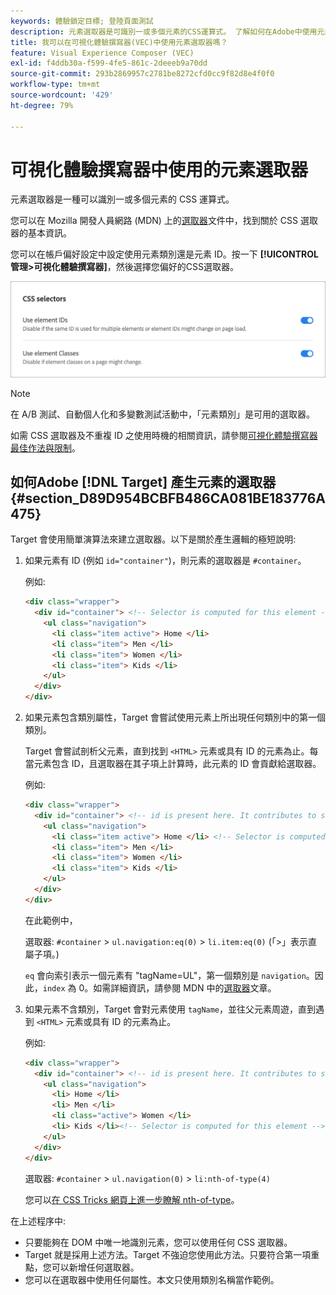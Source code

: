 ```yaml
---
keywords: 體驗鎖定目標; 登陸頁面測試
description: 元素選取器是可識別一或多個元素的CSS運算式。 了解如何在Adobe中使用元素選取器 [!DNL Target] 可視化體驗撰寫器(VEC)。
title: 我可以在可視化體驗撰寫器(VEC)中使用元素選取器嗎？
feature: Visual Experience Composer (VEC)
exl-id: f4ddb30a-f599-4fe5-861c-2deeeb9a70dd
source-git-commit: 293b2869957c2781be8272cfd0cc9f82d8e4f0f0
workflow-type: tm+mt
source-wordcount: '429'
ht-degree: 79%

---
```


# 可視化體驗撰寫器中使用的元素選取器

元素選取器是一種可以識別一或多個元素的 CSS 運算式。

您可以在 Mozilla 開發人員網路 (MDN) 上的[選取器](https://developer.mozilla.org/en-US/docs/Web/Guide/CSS/Getting_started/Selectors)文件中，找到關於 CSS 選取器的基本資訊。

您可以在帳戶偏好設定中設定使用元素類別還是元素 ID。按一下 **[!UICONTROL 管理>可視化體驗撰寫器]**，然後選擇您偏好的CSS選取器。

![css_selectors影像](assets/css_selectors.png)

>[!NOTE]
>
>在 A/B 測試、自動個人化和多變數測試活動中，「元素類別」是可用的選取器。

如需 CSS 選取器及不重複 ID 之使用時機的相關資訊，請參閱[可視化體驗撰寫器最佳作法與限制](/help/main/c-experiences/c-visual-experience-composer/experience-composer-best-practices.md#concept_E284B3F704C04406B174D9050A2528A6)。

## 如何Adobe [!DNL Target] 產生元素的選取器 {#section_D89D954BCBFB486CA081BE183776A475}

Target 會使用簡單演算法來建立選取器。以下是關於產生邏輯的極短說明:

1. 如果元素有 ID (例如 `id="container"`)，則元素的選取器是 `#container`。

   例如:

   ```html
   <div class="wrapper">
     <div id="container"> <!-- Selector is computed for this element -->
       <ul class="navigation">
         <li class="item active"> Home </li>
         <li class="item"> Men </li>
         <li class="item"> Women </li>
         <li class="item"> Kids </li>
       </ul>
     </div>
   </div>
   ```

1. 如果元素包含類別屬性，Target 會嘗試使用元素上所出現任何類別中的第一個類別。

   Target 會嘗試剖析父元素，直到找到 `<HTML>` 元素或具有 ID 的元素為止。每當元素包含 ID，且選取器在其子項上計算時，此元素的 ID 會貢獻給選取器。

   例如:

   ```html
   <div class="wrapper">
     <div id="container"> <!-- id is present here. It contributes to selector -->
       <ul class="navigation">
         <li class="item active"> Home </li> <!-- Selector is computed for this element -->
         <li class="item"> Men </li>
         <li class="item"> Women </li>
         <li class="item"> Kids </li>
       </ul>
     </div>
   </div>
   ```

   在此範例中，

   選取器: `#container` > `ul.navigation:eq(0)` > `li.item:eq(0)` (「>」表示直屬子項。)

   `eq` 會向索引表示一個元素有 &quot;tagName=UL&quot;，第一個類別是 `navigation`。因此，`index` 為 0。如需詳細資訊，請參閱 MDN 中的[選取器](https://developer.mozilla.org/en-US/docs/Web/Guide/CSS/Getting_started/Selectors)文章。

1. 如果元素不含類別，Target 會對元素使用 `tagName`，並往父元素周遊，直到遇到 `<HTML>` 元素或具有 ID 的元素為止。

   例如:

   ```html
   <div class="wrapper">
     <div id="container"> <!-- id is present here. It contributes to selector -->
       <ul class="navigation">
         <li> Home </li>
         <li> Men </li>
         <li class="active"> Women </li>
         <li> Kids </li><!-- Selector is computed for this element -->
       </ul>
     </div>
   </div>
   ```

   選取器: `#container` > `ul.navigation(0)` > `li:nth-of-type(4)`

   您可以[在 CSS Tricks 網頁上進一步瞭解 nth-of-type](https://css-tricks.com/almanac/selectors/n/nth-of-type/)。

在上述程序中:

* 只要能夠在 DOM 中唯一地識別元素，您可以使用任何 CSS 選取器。
* Target 就是採用上述方法。Target 不強迫您使用此方法。只要符合第一項重點，您可以新增任何選取器。
* 您可以在選取器中使用任何屬性。本文只使用類別名稱當作範例。
